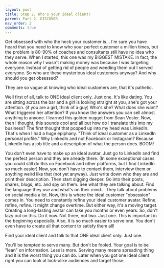 ```yaml
---
layout: post
title: Step 2. Who's your ideal client?
parent: Part 2. DISCOVER
nav_order: 2
comments: true
---
```


Get obsessed with who the heck your customer is...
I'm sure you have heard that you need to know who your perfect customer a million times, but the problem is 80-90% of coaches and consultants still have no idea who they serve.
When I started, this one was my BIGGEST MISTAKE. In fact, the whole reason why I wasn't making money was because I was targeting everyone. Instead of getting rid of people and weeding them out I served everyone.
So who are these mysterious ideal customers anyway? And why should you get obsessed?

 They are so vague at
 knowing who ideal customers are, that it's pathetic.

Well first of all, talk to ONE ideal client only. Just one. It's like dating.
You are sitting across the bar and a girl is looking straight at you, she's got your attention. (if you are a girl, think of a guy)
Who's she?
What does she want?
What triggered her attention?
If you know the answers you can sell almost anything to anyone. I learned this golden nugget from Sean Vosler.
Now, then I thought, this sounds cool and all but how do I translate this into my business?
The first thought that popped up into my head was LinkedIn.
That's when I had a huge epiphany.
"Think of ideal customer as a LinkedIn personal profile."
Why LinkedIn and not Facebook or Instagram? Because LinkedIn has a job title and a description of what the person does.
  BOOM!


You don't even have to make up an ideal avatar. Just go to LinkedIn and find the perfect person and they are already there. (In some exceptional cases you could still do this on Facebook and other platforms, but I find LinkedIn so much easier)
Now, you don't have to contact them, interview them or anything weird like that (not yet anyway). Just write down who they are and print their description. Then start digging deeper. Go into their posts, shares, blogs, etc. and spy on them. See what they are talking about. Find the language they use and what's on their mind... They talk about problems on social media a lot.
Now, this is where the ideal customer "obsession" comes in. You need to constantly refine your ideal customer avatar. Refine, refine, refine. It might change overtime. But either way, it's a moving target. Creating a long-lasting avatar can take you months or even years. So, don't lazy out on this.
Do it now.
Not three, not two. Just one. This is important in the beginning especially. Also, it is so much easier to serve one. You don't even have to create all that content to satisfy them all!

 Find your ideal client and talk to that ONE ideal client
 only. Just one.

You'll be tempted to serve many. But don't be fooled.
Your goal is to be "lean" on information. Less is more. Serving many means spreading thing and it is the worst thing you can do.
Later when you got one ideal client right you can look at look-alike audiences and target those.

